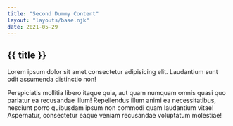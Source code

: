 ```yaml
---
title: "Second Dummy Content"
layout: "layouts/base.njk"
date: 2021-05-29
---
```

<div>

## {{ title }}

Lorem ipsum dolor sit amet consectetur adipisicing elit. Laudantium sunt odit assumenda distinctio non! 

Perspiciatis mollitia libero itaque quia, aut quam numquam omnis quasi quo pariatur ea recusandae illum! Repellendus illum animi ea necessitatibus, nesciunt porro quibusdam ipsum non commodi quam laudantium vitae! Aspernatur, consectetur eaque veniam recusandae voluptatum molestiae!
<div>